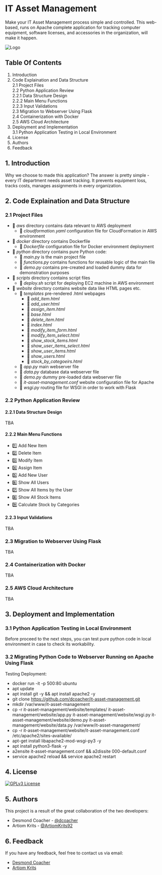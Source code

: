 # IT Asset Management
Make your IT Asset Management process simple and controlled. This web-based, runs on Apache complete application for tracking computer equipment, software licenses, and accessories in the organization, will make it happen.

![Logo](https://cdn3d.iconscout.com/3d/premium/thumb/asset-allocation-3d-icon-download-in-png-blend-fbx-gltf-file-formats--money-management-portfolio-diversification-risk-classes-capital-preservation-investment-pack-business-icons-7863809.png?f=webp)

## Table Of Contents
1. Introduction<br>
2. Code Explaination and Data Structure<br>
    2.1 Project Files<br>
    2.2 Python Application Review<br>
        2.2.1 Data Structure Design<br>
        2.2.2 Main Menu Functions<br>
        2.2.3 Input Validations<br>
    2.3 Migration to Webserver Using Flask<br>
    2.4 Containerization with Docker<br>
    2.5 AWS Cloud Architecture<br>
3. Deployment and Implementation<br>
    3.1 Python Application Testing in Local Environment
4. License<br>
5. Authors<br>
6. Feedback<br>

## 1. Introduction
Why we choose to made this application? The answer is pretty simple - every IT department needs asset tracking. It prevents equipment loss, tracks costs, manages assignments in every organization.

## 2. Code Explaination and Data Structure

### 2.1 Project Files
- :file_folder: *aws* directory contains data relevant to AWS deployment
    - :memo: *cloudformation.yaml* configuration file for CloudFormation in AWS environment
- :file_folder: *docker* directory contains Dockerfile
    - :memo: *Dockerfile* configuration file for Docker environment deployment
- :file_folder: *python* directory contains pure Python code:
    - :memo: *main.py* is the main project file
    - :memo: *functions.py* contains functions for reusable logic of the main file
    - :memo: *demo.py* contains pre-created and loaded dummy data for demonstration purposes
- :file_folder: *scripts* directory contains script files
    - :memo: *deploy.sh* script for deploying EC2 machine in AWS environment
- :file_folder: *website* directory contains website data like HTML pages etc.
    - :file_folder: *templates* pre-rendered .html webpages
        - :memo: *add_item.html*
        - :memo: *add_user.html*
        - :memo: *assign_item.html*
        - :memo: *base.html*
        - :memo: *delete_item.html*
        - :memo: *index.html*
        - :memo: *modify_item_form.html* 
        - :memo: *modify_item_select.html*
        - :memo: *show_stock_items.html* 
        - :memo: *show_user_items_select.html*
        - :memo: *show_user_items.html*
        - :memo: *show_users.html*
        - :memo: *stock_by_categoeirs.html*
    - :memo: *app.py* main webserver file
    - :memo: *data.py* database data webserver file
    - :memo: *demo.py* dummy pre-loaded data webserver file
    - :memo: *it-asset-management.conf* website configuration file for Apache
    - :memo: *wsgi.py* routing file for WSGI in order to work with Flask

### 2.2 Python Application Review

#### 2.2.1 Data Structure Design
TBA

#### 2.2.2 Main Menu Functions
- :one: Add New Item<br>
- :two: Delete Item<br>
- :three: Modify Item<br>
- :four: Assign Item<br>
- :five: Add New User<br>
- :six: Show All Users<br>
- :seven: Show All Items by the User<br>
- :eight: Show All Stock Items<br>
- :nine: Calculate Stock by Categories<br>

#### 2.2.3 Input Validations
TBA

### 2.3 Migration to Webserver Using Flask
TBA

### 2.4 Containerization with Docker
TBA

### 2.5 AWS Cloud Architecture
TBA

## 3. Deployment and Implementation
### 3.1 Python Application Testing in Local Environment
Before proceed to the next steps, you can test pure python code in local environment in case to check its workability.

### 3.2 Migrating Python Code to Webserver Running on Apache Using Flask
Testing Deployment:
- docker run -it -p 500:80 ubuntu
- apt update
- apt install git -y && apt install apache2 -y
- git clone https://github.com/dcoacher/it-asset-management.git
- mkdir /var/www/it-asset-management
- cp -r it-asset-management/website/templates/ it-asset-management/website/app.py it-asset-management/website/wsgi.py it-asset-management/website/demo.py it-asset-management/website/data.py /var/www/it-asset-management/
- cp -r it-asset-management/website/it-asset-management.conf /etc/apache2/sites-available/
- apt-get install libapache2-mod-wsgi-py3 -y
- apt install python3-flask -y
- a2ensite it-asset-management.conf && a2dissite 000-default.conf
- service apache2 reload && service apache2 restart

## 4. License
[![GPLv3 License](https://img.shields.io/badge/License-GPL%20v3-yellow.svg)](https://github.com/dcoacher/it-asset-management/blob/main/LICENSE)

## 5. Authors
This project is a result of the great collaboration of the two developers:
- Desmond Coacher - [@dcoacher](https://github.com/dcoacher)
- Artiom Krits - [@ArtiomKrits92](https://github.com/ArtiomKrits92)

## 6. Feedback
If you have any feedback, feel free to contact us via email: 
- [Desmond Coacher](mailto:dcoacher@outlook.com)
- [Artiom Krits](mailto:artiomkrits92@gmail.com)
